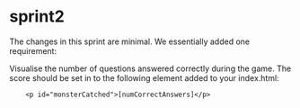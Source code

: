 # sprint2
The changes in this sprint are minimal. We essentially added one requirement:

Visualise the number of questions answered correctly during the game. The score should be set in to the following element added to your index.html:

```
    <p id="monsterCatched">[numCorrectAnswers]</p>

```
